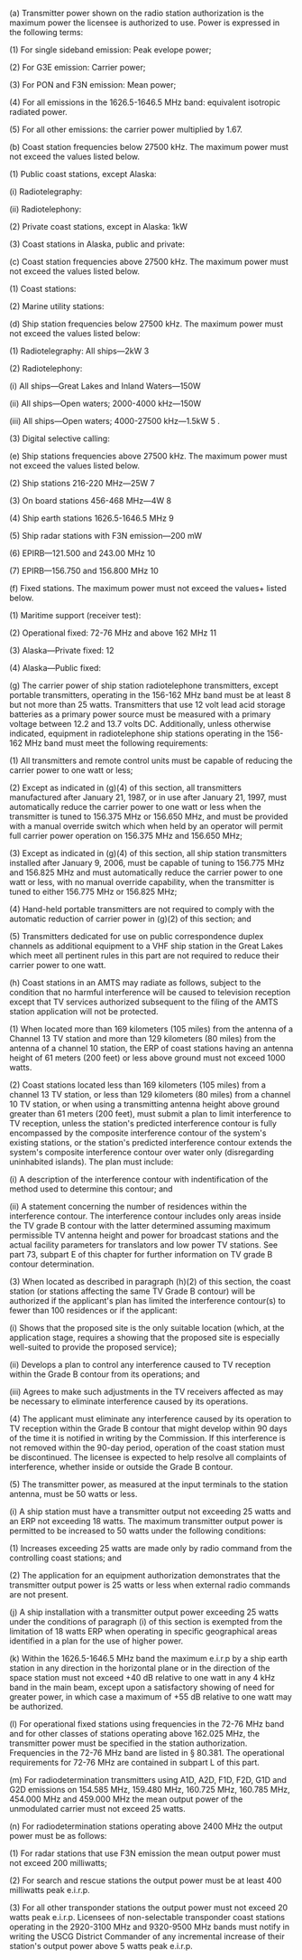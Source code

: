 (a) Transmitter power shown on the radio station authorization is the maximum power the licensee is authorized to use. Power is expressed in the following terms:

(1) For single sideband emission: Peak evelope power;

(2) For G3E emission: Carrier power;

(3) For PON and F3N emission: Mean power;

(4) For all emissions in the 1626.5-1646.5 MHz band: equivalent isotropic radiated power.

(5) For all other emissions: the carrier power multiplied by 1.67.

(b) Coast station frequencies below 27500 kHz. The maximum power must not exceed the values listed below.

(1) Public coast stations, except Alaska:

(i) Radiotelegraphy:
              

(ii) Radiotelephony:
              

(2) Private coast stations, except in Alaska: 1kW

(3) Coast stations in Alaska, public and private:
              

(c) Coast station frequencies above 27500 kHz. The maximum power must not exceed the values listed below.

(1) Coast stations:

(2) Marine utility stations:

(d) Ship station frequencies below 27500 kHz. The maximum power must not exceed the values listed below:

(1) Radiotelegraphy: All ships—2kW 3
                
              

(2) Radiotelephony:

(i) All ships—Great Lakes and Inland Waters—150W

(ii) All ships—Open waters; 2000-4000 kHz—150W

(iii) All ships—Open waters; 4000-27500 kHz—1.5kW 5
                .

(3) Digital selective calling:

(e) Ship stations frequencies above 27500 kHz. The maximum power must not exceed the values listed below.

(2) Ship stations 216-220 MHz—25W 7
                
              

(3) On board stations 456-468 MHz—4W 8
                
              

(4) Ship earth stations 1626.5-1646.5 MHz 9
                
              

(5) Ship radar stations with F3N emission—200 mW

(6) EPIRB—121.500 and 243.00 MHz 10
                
              

(7) EPIRB—156.750 and 156.800 MHz 10
              

(f) Fixed stations. The maximum power must not exceed the values+ listed below.

(1) Maritime support (receiver test):

(2) Operational fixed: 72-76 MHz and above 162 MHz 11
                
              

(3) Alaska—Private fixed: 12
                
              

(4) Alaska—Public fixed:

(g) The carrier power of ship station radiotelephone transmitters, except portable transmitters, operating in the 156-162 MHz band must be at least 8 but not more than 25 watts. Transmitters that use 12 volt lead acid storage batteries as a primary power source must be measured with a primary voltage between 12.2 and 13.7 volts DC. Additionally, unless otherwise indicated, equipment in radiotelephone ship stations operating in the 156-162 MHz band must meet the following requirements:

(1) All transmitters and remote control units must be capable of reducing the carrier power to one watt or less;

(2) Except as indicated in (g)(4) of this section, all transmitters manufactured after January 21, 1987, or in use after January 21, 1997, must automatically reduce the carrier power to one watt or less when the transmitter is tuned to 156.375 MHz or 156.650 MHz, and must be provided with a manual override switch which when held by an operator will permit full carrier power operation on 156.375 MHz and 156.650 MHz;

(3) Except as indicated in (g)(4) of this section, all ship station transmitters installed after January 9, 2006, must be capable of tuning to 156.775 MHz and 156.825 MHz and must automatically reduce the carrier power to one watt or less, with no manual override capability, when the transmitter is tuned to either 156.775 MHz or 156.825 MHz;

(4) Hand-held portable transmitters are not required to comply with the automatic reduction of carrier power in (g)(2) of this section; and

(5) Transmitters dedicated for use on public correspondence duplex channels as additional equipment to a VHF ship station in the Great Lakes which meet all pertinent rules in this part are not required to reduce their carrier power to one watt.

(h) Coast stations in an AMTS may radiate as follows, subject to the condition that no harmful interference will be caused to television reception except that TV services authorized subsequent to the filing of the AMTS station application will not be protected.
              

(1) When located more than 169 kilometers (105 miles) from the antenna of a Channel 13 TV station and more than 129 kilometers (80 miles) from the antenna of a channel 10 station, the ERP of coast stations having an antenna height of 61 meters (200 feet) or less above ground must not exceed 1000 watts.

(2) Coast stations located less than 169 kilometers (105 miles) from a channel 13 TV station, or less than 129 kilometers (80 miles) from a channel 10 TV station, or when using a transmitting antenna height above ground greater than 61 meters (200 feet), must submit a plan to limit interference to TV reception, unless the station's predicted interference contour is fully encompassed by the composite interference contour of the system's existing stations, or the station's predicted interference contour extends the system's composite interference contour over water only (disregarding uninhabited islands). The plan must include:

(i) A description of the interference contour with indentification of the method used to determine this contour; and

(ii) A statement concerning the number of residences within the interference contour. The interference contour includes only areas inside the TV grade B contour with the latter determined assuming maximum permissible TV antenna height and power for broadcast stations and the actual facility parameters for translators and low power TV stations. See part 73, subpart E of this chapter for further information on TV grade B contour determination.

(3) When located as described in paragraph (h)(2) of this section, the coast station (or stations affecting the same TV Grade B contour) will be authorized if the applicant's plan has limited the interference contour(s) to fewer than 100 residences or if the applicant:

(i) Shows that the proposed site is the only suitable location (which, at the application stage, requires a showing that the proposed site is especially well-suited to provide the proposed service);

(ii) Develops a plan to control any interference caused to TV reception within the Grade B contour from its operations; and

(iii) Agrees to make such adjustments in the TV receivers affected as may be necessary to eliminate interference caused by its operations.

(4) The applicant must eliminate any interference caused by its operation to TV reception within the Grade B contour that might develop within 90 days of the time it is notified in writing by the Commission. If this interference is not removed within the 90-day period, operation of the coast station must be discontinued. The licensee is expected to help resolve all complaints of interference, whether inside or outside the Grade B contour.

(5) The transmitter power, as measured at the input terminals to the station antenna, must be 50 watts or less.

(i) A ship station must have a transmitter output not exceeding 25 watts and an ERP not exceeding 18 watts. The maximum transmitter output power is permitted to be increased to 50 watts under the following conditions:

(1) Increases exceeding 25 watts are made only by radio command from the controlling coast stations; and

(2) The application for an equipment authorization demonstrates that the transmitter output power is 25 watts or less when external radio commands are not present.

(j) A ship installation with a transmitter output power exceeding 25 watts under the conditions of paragraph (i) of this section is exempted from the limitation of 18 watts ERP when operating in specific geographical areas identified in a plan for the use of higher power.

(k) Within the 1626.5-1646.5 MHz band the maximum e.i.r.p by a ship earth station in any direction in the horizontal plane or in the direction of the space station must not exceed +40 dB relative to one watt in any 4 kHz band in the main beam, except upon a satisfactory showing of need for greater power, in which case a maximum of +55 dB relative to one watt may be authorized.

(l) For operational fixed stations using frequencies in the 72-76 MHz band and for other classes of stations operating above 162.025 MHz, the transmitter power must be specified in the station authorization. Frequencies in the 72-76 MHz band are listed in § 80.381. The operational requirements for 72-76 MHz are contained in subpart L of this part.

(m) For radiodetermination transmitters using A1D, A2D, F1D, F2D, G1D and G2D emissions on 154.585 MHz, 159.480 MHz, 160.725 MHz, 160.785 MHz, 454.000 MHz and 459.000 MHz the mean output power of the unmodulated carrier must not exceed 25 watts.

(n) For radiodetermination stations operating above 2400 MHz the output power must be as follows:

(1) For radar stations that use F3N emission the mean output power must not exceed 200 milliwatts;

(2) For search and rescue stations the output power must be at least 400 milliwatts peak e.i.r.p.

(3) For all other transponder stations the output power must not exceed 20 watts peak e.i.r.p. Licensees of non-selectable transponder coast stations operating in the 2920-3100 MHz and 9320-9500 MHz bands must notify in writing the USCG District Commander of any incremental increase of their station's output power above 5 watts peak e.i.r.p.

